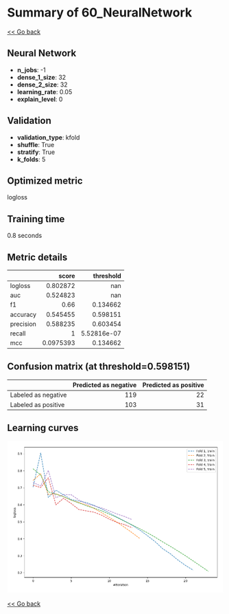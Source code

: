 # Summary of 60_NeuralNetwork

[<< Go back](../README.md)


## Neural Network
- **n_jobs**: -1
- **dense_1_size**: 32
- **dense_2_size**: 32
- **learning_rate**: 0.05
- **explain_level**: 0

## Validation
 - **validation_type**: kfold
 - **shuffle**: True
 - **stratify**: True
 - **k_folds**: 5

## Optimized metric
logloss

## Training time

0.8 seconds

## Metric details
|           |     score |     threshold |
|:----------|----------:|--------------:|
| logloss   | 0.802872  | nan           |
| auc       | 0.524823  | nan           |
| f1        | 0.66      |   0.134662    |
| accuracy  | 0.545455  |   0.598151    |
| precision | 0.588235  |   0.603454    |
| recall    | 1         |   5.52816e-07 |
| mcc       | 0.0975393 |   0.134662    |


## Confusion matrix (at threshold=0.598151)
|                     |   Predicted as negative |   Predicted as positive |
|:--------------------|------------------------:|------------------------:|
| Labeled as negative |                     119 |                      22 |
| Labeled as positive |                     103 |                      31 |

## Learning curves
![Learning curves](learning_curves.png)

[<< Go back](../README.md)
